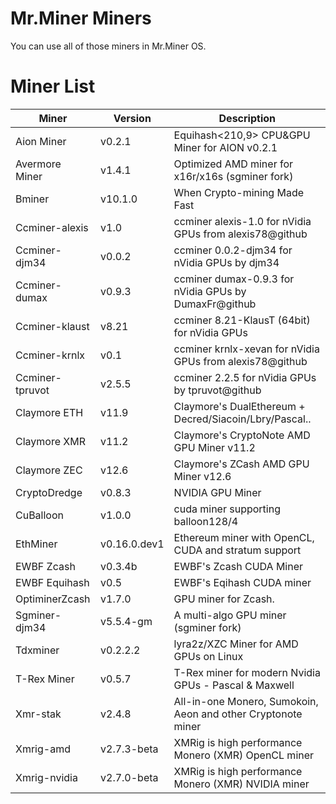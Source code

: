 # Mr.Miner Miners
You can use all of those miners in Mr.Miner OS.

# Miner List

| Miner | Version | Description |
| ----------------- | ------------- | ------------- |
| Aion Miner | v0.2.1 | Equihash<210,9> CPU&GPU Miner for AION v0.2.1 |
| Avermore Miner | v1.4.1 | Optimized AMD miner for x16r/x16s (sgminer fork) |
| Bminer | v10.1.0 | When Crypto-mining Made Fast |
| Ccminer-alexis | v1.0 | ccminer alexis-1.0 for nVidia GPUs from alexis78@github |
| Ccminer-djm34 | v0.0.2 | ccminer 0.0.2-djm34 for nVidia GPUs by djm34 |
| Ccminer-dumax | v0.9.3 | ccminer dumax-0.9.3 for nVidia GPUs by DumaxFr@github |
| Ccminer-klaust | v8.21 | ccminer 8.21-KlausT (64bit) for nVidia GPUs |
| Ccminer-krnlx | v0.1 | ccminer krnlx-xevan for nVidia GPUs from alexis78@github |
| Ccminer-tpruvot | v2.5.5 | ccminer 2.2.5 for nVidia GPUs by tpruvot@github |
| Claymore ETH | v11.9 | Claymore's DualEthereum + Decred/Siacoin/Lbry/Pascal..|
| Claymore XMR | v11.2 | Claymore's CryptoNote AMD GPU Miner v11.2 |
| Claymore ZEC | v12.6 | Claymore's ZCash AMD GPU Miner v12.6 |
| CryptoDredge | v0.8.3 | NVIDIA GPU Miner |
| CuBalloon | v1.0.0 | cuda miner supporting balloon128/4 |
| EthMiner | v0.16.0.dev1 | Ethereum miner with OpenCL, CUDA and stratum support |
| EWBF Zcash | v0.3.4b | EWBF's Zcash CUDA Miner  |
| EWBF Equihash | v0.5 | EWBF's Eqihash CUDA miner |
| OptiminerZcash | v1.7.0 | GPU miner for Zcash. |
| Sgminer-djm34 | v5.5.4-gm | A multi-algo GPU miner (sgminer fork) |
| Tdxminer | v0.2.2.2 | lyra2z/XZC Miner for AMD GPUs on Linux |
| T-Rex Miner | v0.5.7 | T-Rex miner for modern Nvidia GPUs - Pascal & Maxwell |
| Xmr-stak  | v2.4.8 | All-in-one Monero, Sumokoin, Aeon and other Cryptonote miner |
| Xmrig-amd | v2.7.3-beta | XMRig is high performance Monero (XMR) OpenCL miner |
| Xmrig-nvidia | v2.7.0-beta | XMRig is high performance Monero (XMR) NVIDIA miner |
